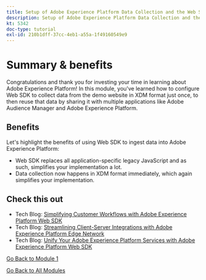 ```yaml
---
title: Setup of Adobe Experience Platform Data Collection and the Web SDK extension - Summary
description: Setup of Adobe Experience Platform Data Collection and the Web SDK extension - Summary
kt: 5342
doc-type: tutorial
exl-id: 210b1dff-37cc-4eb1-a55a-1f49160549e9
---
```

# Summary & benefits

Congratulations and thank you for investing your time in learning about Adobe Experience Platform! 
In this module, you've learned how to configure Web SDK to collect data from the demo website in XDM format just once, to then reuse that data by sharing it with multiple applications like Adobe Audience Manager and Adobe Experience Platform. 

## Benefits

Let's highlight the benefits of using Web SDK to ingest data into Adobe Experience Platform:

- Web SDK replaces all application-specific legacy JavaScript and as such, simplifies your implementation a lot.
- Data collection now happens in XDM format immediately, which again simplifies your implementation.

## Check this out

- Tech Blog: [Simplifying Customer Workflows with Adobe Experience Platform Web SDK](https://medium.com/adobetech/simplifying-customer-workflows-with-adobe-experience-platform-web-sdk-4e54fe134f4a)
- Tech Blog: [Streamlining Client-Server Integrations with Adobe Experience Platform Edge Network](https://medium.com/adobetech/streamlining-client-server-integrations-with-adobe-experience-platform-experience-edge-1caaef887172)
- Tech Blog: [Unify Your Adobe Experience Platform Services with Adobe Experience Platform Web SDK](https://medium.com/adobetech/unify-your-adobe-experience-platform-services-with-adobe-experience-platform-web-sdk-75cf6851a9fc)

[Go Back to Module 1](./data-ingestion-launch-web-sdk.md)

[Go Back to All Modules](../../../overview.md)
